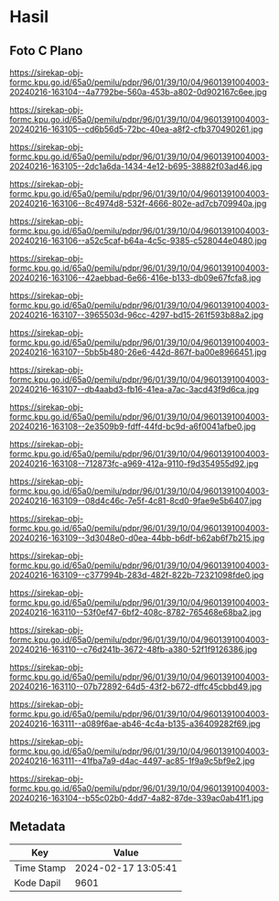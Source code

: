# Hasil

## Foto C Plano

https://sirekap-obj-formc.kpu.go.id/65a0/pemilu/pdpr/96/01/39/10/04/9601391004003-20240216-163104--4a7792be-560a-453b-a802-0d902167c6ee.jpg

https://sirekap-obj-formc.kpu.go.id/65a0/pemilu/pdpr/96/01/39/10/04/9601391004003-20240216-163105--cd6b56d5-72bc-40ea-a8f2-cfb370490261.jpg

https://sirekap-obj-formc.kpu.go.id/65a0/pemilu/pdpr/96/01/39/10/04/9601391004003-20240216-163105--2dc1a6da-1434-4e12-b695-38882f03ad46.jpg

https://sirekap-obj-formc.kpu.go.id/65a0/pemilu/pdpr/96/01/39/10/04/9601391004003-20240216-163106--8c4974d8-532f-4666-802e-ad7cb709940a.jpg

https://sirekap-obj-formc.kpu.go.id/65a0/pemilu/pdpr/96/01/39/10/04/9601391004003-20240216-163106--a52c5caf-b64a-4c5c-9385-c528044e0480.jpg

https://sirekap-obj-formc.kpu.go.id/65a0/pemilu/pdpr/96/01/39/10/04/9601391004003-20240216-163106--42aebbad-6e66-416e-b133-db09e67fcfa8.jpg

https://sirekap-obj-formc.kpu.go.id/65a0/pemilu/pdpr/96/01/39/10/04/9601391004003-20240216-163107--3965503d-96cc-4297-bd15-261f593b88a2.jpg

https://sirekap-obj-formc.kpu.go.id/65a0/pemilu/pdpr/96/01/39/10/04/9601391004003-20240216-163107--5bb5b480-26e6-442d-867f-ba00e8966451.jpg

https://sirekap-obj-formc.kpu.go.id/65a0/pemilu/pdpr/96/01/39/10/04/9601391004003-20240216-163107--db4aabd3-fb16-41ea-a7ac-3acd43f9d6ca.jpg

https://sirekap-obj-formc.kpu.go.id/65a0/pemilu/pdpr/96/01/39/10/04/9601391004003-20240216-163108--2e3509b9-fdff-44fd-bc9d-a6f0041afbe0.jpg

https://sirekap-obj-formc.kpu.go.id/65a0/pemilu/pdpr/96/01/39/10/04/9601391004003-20240216-163108--712873fc-a969-412a-9110-f9d354955d92.jpg

https://sirekap-obj-formc.kpu.go.id/65a0/pemilu/pdpr/96/01/39/10/04/9601391004003-20240216-163109--08d4c46c-7e5f-4c81-8cd0-9fae9e5b6407.jpg

https://sirekap-obj-formc.kpu.go.id/65a0/pemilu/pdpr/96/01/39/10/04/9601391004003-20240216-163109--3d3048e0-d0ea-44bb-b6df-b62ab6f7b215.jpg

https://sirekap-obj-formc.kpu.go.id/65a0/pemilu/pdpr/96/01/39/10/04/9601391004003-20240216-163109--c377994b-283d-482f-822b-72321098fde0.jpg

https://sirekap-obj-formc.kpu.go.id/65a0/pemilu/pdpr/96/01/39/10/04/9601391004003-20240216-163110--53f0ef47-6bf2-408c-8782-765468e68ba2.jpg

https://sirekap-obj-formc.kpu.go.id/65a0/pemilu/pdpr/96/01/39/10/04/9601391004003-20240216-163110--c76d241b-3672-48fb-a380-52f1f9126386.jpg

https://sirekap-obj-formc.kpu.go.id/65a0/pemilu/pdpr/96/01/39/10/04/9601391004003-20240216-163110--07b72892-64d5-43f2-b672-dffc45cbbd49.jpg

https://sirekap-obj-formc.kpu.go.id/65a0/pemilu/pdpr/96/01/39/10/04/9601391004003-20240216-163111--a089f6ae-ab46-4c4a-b135-a36409282f69.jpg

https://sirekap-obj-formc.kpu.go.id/65a0/pemilu/pdpr/96/01/39/10/04/9601391004003-20240216-163111--41fba7a9-d4ac-4497-ac85-1f9a9c5bf9e2.jpg

https://sirekap-obj-formc.kpu.go.id/65a0/pemilu/pdpr/96/01/39/10/04/9601391004003-20240216-163104--b55c02b0-4dd7-4a82-87de-339ac0ab41f1.jpg


## Metadata

| Key        | Value               |
| ---------- | ------------------- |
| Time Stamp | 2024-02-17 13:05:41 |
| Kode Dapil | 9601                |



